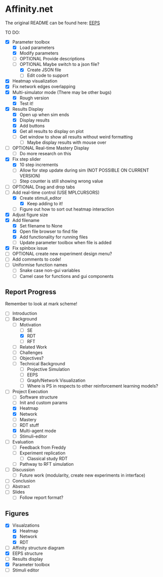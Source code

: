 # Affinity.net

The original README can be found here: [EEPS](https://github.com/Asieh-A-Mofrad/Enhanced-Equivalence-Projective-Simulation)

TO DO:

- [x] Parameter toolbox
  - [x] Load parameters
  - [x] Modify parameters
  - [ ] OPTIONAL Provide descriptions
  - [ ] OPTIONAL Maybe switch to a json file?
    - [x] Create JSON file
    - [ ] Edit code to support
- [x] Heatmap visualization
- [x] Fix network edges overlapping
- [x] Multi-simulator mode (There may be other bugs)
  - [x] Rough version
  - [x] Test it!
- [x] Results Display
  - [x] Open up when sim ends
  - [x] Display results
  - [x] Add buttons
  - [x] Get all results to display on plot
  - [ ] Get window to show all results without weird formatting
    - [ ] Maybe display results with mouse over
- [ ] OPTIONAL Real-time Mastery Display
  - [ ] Do more research on this
- [x] Fix step slider
  - [x] 10 step increments
  - [ ] Allow for step update during sim (NOT POSSIBLE ON CURRENT VERSION)
  - [ ] Step counter is still showing wrong value
- [ ] OPTIONAL Drag and drop tabs
- [ ] Add real-time control (USE MPLCURSORS)
  - [x] Create stimuli_editor
    - [x] Keep adding to it!
  - [ ] Figure out how to sort out heatmap interaction
- [x] Adjust figure size
- [x] Add filename
  - [x] Set filename to None
  - [x] Open file browser to find file
  - [x] Add functionality for running files
  - [ ] Update parameter toolbox when file is added
- [x] Fix spinbox issue
- [ ] OPTIONAL create new experiment design menu?
- [ ] Add comments to code!
- [ ] Uniformise function names
  - [ ] Snake case non-gui variables
  - [ ] Camel case for functions and gui components

## Report Progress

Remember to look at mark scheme!

- [ ] Introduction
- [ ] Background
  - [ ] Motivation
    - [ ] SE
    - [x] RDT
    - [ ] RFT
  - [ ] Related Work
  - [ ] Challenges
  - [ ] Objectives?
  - [ ] Technical Background
    - [ ] Projective Simulation
    - [ ] EEPS
    - [ ] Graph/Network Visualization
    - [ ] Where is PS in respects to other reinforcement learning models?
- [ ] Project Execution
  - [ ] Software structure
  - [ ] Init and custom params
  - [x] Heatmap
  - [x] Network
  - [ ] Mastery
  - [ ] RDT stuff
  - [x] Multi-agent mode
  - [ ] Stimuli-editor
- [ ] Evaluation
  - [ ] Feedback from Freddy
  - [ ] Experiment replication
    - [ ] Classical study RDT
  - [ ] Pathway to RFT simulation
- [ ] Discussion
  - [ ] Future work (modularity, create new experiments in interface)
- [ ] Conclusion
- [ ] Abstract
- [ ] Slides
  - [ ] Follow report format?

## Figures

- [x] Visualzations
  - [x] Heatmap
  - [x] Network
  - [x] RDT
- [ ] Affinity structure diagram
- [x] EEPS structure
- [ ] Results display
- [x] Parameter toolbox
- [ ] Stimuli editor
